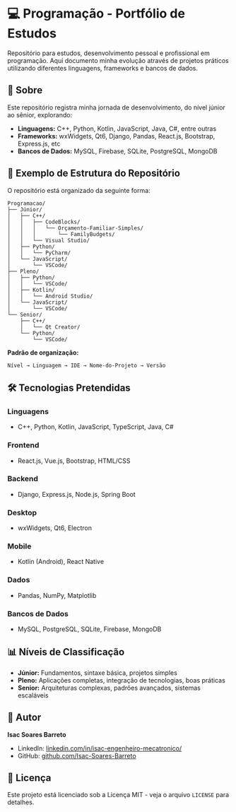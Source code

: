 # 💻 Programação - Portfólio de Estudos

Repositório para estudos, desenvolvimento pessoal e profissional em programação. Aqui documento minha evolução através de projetos práticos utilizando diferentes linguagens, frameworks e bancos de dados.

## 🎯 Sobre

Este repositório registra minha jornada de desenvolvimento, do nível júnior ao sênior, explorando:

- **Linguagens:** C++, Python, Kotlin, JavaScript, Java, C#, entre outras
- **Frameworks:** wxWidgets, Qt6, Django, Pandas, React.js, Bootstrap, Express.js, etc
- **Bancos de Dados:** MySQL, Firebase, SQLite, PostgreSQL, MongoDB

## 📁 Exemplo de Estrutura do Repositório

O repositório está organizado da seguinte forma:

```
Programacao/
├── Júnior/
│   ├── C++/
│   │   ├── CodeBlocks/
│   │   │   └── Orçamento-Familiar-Simples/
│   │   │       └── FamilyBudgets/
│   │   └── Visual Studio/
│   ├── Python/
│   │   └── PyCharm/
│   └── JavaScript/
│       └── VSCode/
├── Pleno/
│   ├── Python/
│   │   └── VSCode/
│   ├── Kotlin/
│   │   └── Android Studio/
│   └── JavaScript/
│       └── VSCode/
└── Senior/
    ├── C++/
    │   └── Qt Creator/
    └── Python/
        └── VSCode/
```

**Padrão de organização:**
```
Nível → Linguagem → IDE → Nome-do-Projeto → Versão
```

## 🛠️ Tecnologias Pretendidas

### Linguagens
- C++, Python, Kotlin, JavaScript, TypeScript, Java, C#

### Frontend
- React.js, Vue.js, Bootstrap, HTML/CSS

### Backend
- Django, Express.js, Node.js, Spring Boot

### Desktop
- wxWidgets, Qt6, Electron

### Mobile
- Kotlin (Android), React Native

### Dados
- Pandas, NumPy, Matplotlib

### Bancos de Dados
- MySQL, PostgreSQL, SQLite, Firebase, MongoDB

## 📊 Níveis de Classificação

- **Júnior:** Fundamentos, sintaxe básica, projetos simples
- **Pleno:** Aplicações completas, integração de tecnologias, boas práticas
- **Senior:** Arquiteturas complexas, padrões avançados, sistemas escaláveis

## 👤 Autor

**Isac Soares Barreto**
- LinkedIn: [linkedin.com/in/isac-engenheiro-mecatronico/](https://linkedin.com/in/isac-engenheiro-mecatronico/)
- GitHub: [github.com/Isac-Soares-Barreto](https://github.com/Isac-Soares-Barreto)

## 📜 Licença

Este projeto está licenciado sob a Licença MIT - veja o arquivo `LICENSE` para detalhes.
